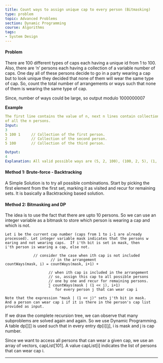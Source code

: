 ```yaml
---
title: Count ways to assign unique cap to every person (Bitmasking)
type: problem
topic: Advanced Problems
section: Dynamic Programming
course: Algorithms
tags:
- System Design
---
```

#### Problem
There are 100 different types of caps each having a unique id from 1 to 100. Also, there are ‘n’ persons each having a collection of a variable number of caps. One day all of these persons decide to go in a party wearing a cap but to look unique they decided that none of them will wear the same type of cap. So, count the total number of arrangements or ways such that none of them is wearing the same type of cap.

Since, number of ways could be large, so output modulo 1000000007

**Example**
```yml
The first line contains the value of n, next n lines contain collections 
of all the n persons.
Input: 
3
5 100 1     // Collection of the first person.
2           // Collection of the second person.
5 100       // Collection of the third person.

Output:
4
Explanation: All valid possible ways are (5, 2, 100), (100, 2, 5), (1, 2, 5) and (1, 2, 100)
```


#### Method 1: Brute-force - Backtracking
A Simple Solution is to try all possible combinations. Start by picking the first element from the first set, marking it as visited and recur for remaining sets. It is basically a Backtracking based solution.




#### Method 2: Bitmasking and DP
The idea is to use the fact that there are upto 10 persons. So we can use an integer variable as a bitmask to store which person is wearing a cap and which is not.

```
Let i be the current cap number (caps from 1 to i-1 are already 
processed). Let integer variable mask indicates that the persons w
earing and not wearing caps.  If i'th bit is set in mask, then 
i'th person is wearing a cap, else not.

             // consider the case when ith cap is not included 
                     // in the arrangement
countWays(mask, i) = countWays(mask, i+1) +             
                    
                    // when ith cap is included in the arrangement
                    // so, assign this cap to all possible persons 
                    // one by one and recur for remaining persons.
                    ∑ countWays(mask | (1 << j), i+1)
                       for every person j that can wear cap i 
 
Note that the expression "mask | (1 << j)" sets j'th bit in mask.
And a person can wear cap i if it is there in the person's cap list
provided as input.
```

If we draw the complete recursion tree, we can observe that many subproblems are solved again and again. So we use Dynamic Programming. A table dp[][] is used such that in every entry dp[i][j], i is mask and j is cap number.

Since we want to access all persons that can wear a given cap, we use an array of vectors, capList[101]. A value capList[i] indicates the list of persons that can wear cap i.



---